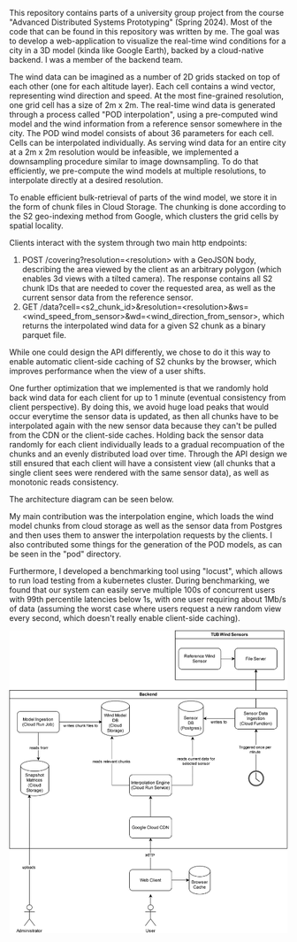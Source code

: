 This repository contains parts of a university group project from the course "Advanced Distributed Systems Prototyping" (Spring 2024). 
Most of the code that can be found in this repository was written by me. 
The goal was to develop a web-application to visualize the real-time wind conditions for a city in a 3D model (kinda like Google Earth), backed by a cloud-native backend. I was a member of the backend team.

The wind data can be imagined as a number of 2D grids stacked on top of each other (one for each altitude layer).
Each cell contains a wind vector, representing wind direction and speed. At the most fine-grained resolution, one grid cell has a size of 2m x 2m. The real-time wind data is generated through a process called "POD interpolation", using a pre-computed
wind model and the wind information from a reference sensor somewhere in the city. The POD wind model consists of about 36 parameters for each cell. Cells can be interpolated individually.
As serving wind data for an entire city at a 2m x 2m resolution would be infeasible, we implemented a downsampling procedure similar to image downsampling. To do that efficiently, we pre-compute the wind models at multiple resolutions, to interpolate directly at a desired resolution.

To enable efficient bulk-retrieval of parts of the wind model, we store it in the form of chunk files in Cloud Storage.
The chunking is done according to the S2 geo-indexing method from Google, which clusters the grid cells by spatial locality. 

Clients interact with the system through two main http endpoints:

1) POST /covering?resolution=\<resolution> with a GeoJSON body, describing the area viewed by the client as an arbitrary polygon (which enables 3d views with a tilted camera). The response contains all S2 chunk IDs that are needed to cover the requested area, as well as the current sensor data from the reference sensor.
2) GET /data?cell=<s2_chunk_id>&resolution=\<resolution>&ws=<wind_speed_from_sensor>&wd=<wind_direction_from_sensor>, which returns the interpolated wind data for a given S2 chunk as a binary parquet file. 

While one could design the API differently, we chose to do it this way to enable automatic client-side caching of S2 chunks by the browser, which improves performance when the view of a user shifts. 

One further optimization that we implemented is that we randomly hold back wind data for each client for up to 1 minute (eventual consistency from client perspective). By doing this, we avoid huge load peaks that would occur everytime the sensor data is updated, as then all chunks have to be interpolated again with the new sensor data because they can't be pulled from the CDN or the client-side caches. Holding back the sensor data randomly for each client individually leads to a gradual recompuation of the chunks and an evenly distributed load over time. Through the API design we still ensured that each client will have a consistent view (all chunks that a single client sees were rendered with the same sensor data), as well as monotonic reads consistency. 


The architecture diagram can be seen below. 

My main contribution was the interpolation engine, which loads the wind model chunks from cloud storage as well as the sensor data from Postgres and then uses them to answer the interpolation requests by the clients. I also contributed some things for the generation of the POD models, as can be seen in the "pod" directory. 

Furthermore, I developed a benchmarking tool using "locust", which allows to run load testing from a kubernetes cluster. 
During benchmarking, we found that our system can easily serve multiple 100s of concurrent users with 99th percentile latencies below 1s, with one user requiring about 1Mb/s of data (assuming the worst case where users request a new random view every second, which doesn't really enable client-side caching). 



![Architecture Diagram](./architecture.svg)


